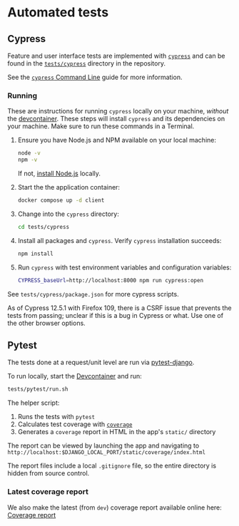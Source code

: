 # Automated tests

## Cypress

Feature and user interface tests are implemented with [`cypress`](https://www.cypress.io/) and can be found in the
[`tests/cypress`](https://github.com/cal-itp/benefits/tree/dev/tests/cypress) directory in the repository.

See the [`cypress` Command Line](https://docs.cypress.io/guides/guides/command-line) guide for more information.

### Running

These are instructions for running `cypress` locally on your machine, _without_ the [devcontainer](../development/README.md#vs-code-with-devcontainers). These steps
will install `cypress` and its dependencies on your machine. Make sure to run these commands in a Terminal.

1. Ensure you have Node.js and NPM available on your local machine:

   ```bash
   node -v
   npm -v
   ```

   If not, [install Node.js](https://nodejs.org/en/download/) locally.

2. Start the the application container:

   ```bash
   docker compose up -d client
   ```

3. Change into the `cypress` directory:

   ```bash
   cd tests/cypress
   ```

4. Install all packages and `cypress`. Verify `cypress` installation succeeds:

   ```bash
   npm install
   ```

5. Run `cypress` with test environment variables and configuration variables:

   ```bash
   CYPRESS_baseUrl=http://localhost:8000 npm run cypress:open
   ```

See `tests/cypress/package.json` for more cypress scripts.

As of Cypress 12.5.1 with Firefox 109, there is a CSRF issue that prevents the tests from passing; unclear if this is a bug in Cypress or what. Use one of the other browser options.

## Pytest

The tests done at a request/unit level are run via [pytest-django](https://pytest-django.readthedocs.io/en/latest/index.html).

To run locally, start the [Devcontainer](../development/README.md) and run:

```bash
tests/pytest/run.sh
```

The helper script:

1. Runs the tests with `pytest`
2. Calculates test coverage with [`coverage`](https://coverage.readthedocs.io/en/latest/)
3. Generates a `coverage` report in HTML in the app's `static/` directory

The report can be viewed by launching the app and navigating to `http://localhost:$DJANGO_LOCAL_PORT/static/coverage/index.html`

The report files include a local `.gitignore` file, so the entire directory is hidden from source control.

### Latest coverage report

We also make the latest (from `dev`) coverage report available online here: [Coverage report](./coverage)
